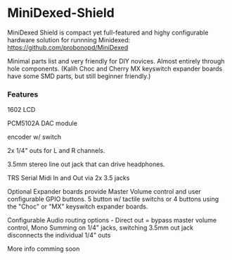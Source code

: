 # MiniDexed-Shield
MiniDexed Shield is compact yet full-featured and highy configurable hardware solution for runnning Minidexed: https://github.com/probonopd/MiniDexed

Minimal parts list and very friendly for DIY novices. Almost entirely through hole components.  (Kalih Choc and Cherry MX keyswitch expander boards have some SMD parts, but still beginner friendly.) 
### Features
1602 LCD

PCM5102A DAC module

encoder w/ switch

2x 1/4" outs for L and R channels.

3.5mm stereo line out jack that can drive headphones.

TRS Serial Midi In and Out via 2x 3.5 jacks

Optional Expander boards provide Master Volume control and user configurable GPIO buttons.   5 button w/ tactile switchs or 4 buttons using the "Choc" or "MX" keyswitch expander boards.

Configurable Audio routing options - Direct out = bypass master volume control,  Mono Summing on 1/4" jacks,  switching 3.5mm out jack disconnects the individual 1/4" outs

More info comming soon
